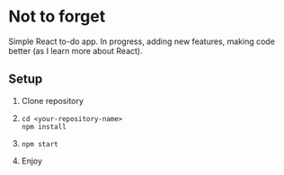# Not to forget

Simple React to-do app. In progress, adding new features, making code better (as I learn more about React).

## Setup

1. Clone repository
2. ```
   cd <your-repository-name>
   npm install
   ```
3. ```
   npm start
   ```
4. Enjoy
